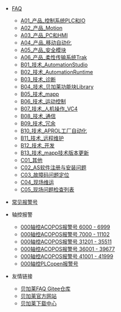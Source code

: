 <!-- _navbar.md -->

* [FAQ](/README.md) 
  * [A01_产品_控制系统PLC和IO](/A01_产品_控制系统PLC和IO/000A01_产品_控制系统PLC和IO.md)
  * [A02_产品_Motion](/A02_产品_Motion/000A02_产品_Motion.md)
  * [A03_产品_PC和HMI](/A03_产品_PC和HMI/000A03_产品_PC和HMI.md)
  * [A04_产品_移动自动化](/A04_产品_移动自动化/000A04_产品_移动自动化.md)
  * [A05_产品_安全模块](/A05_产品_安全模块/000A05_产品_安全模块.md)
  * [A06_产品_柔性传输系统Trak](/A06_产品_柔性传输系统Trak/000A06_产品_柔性传输系统Trak.md)
  * [B01_技术_AutomationStudio](/B01_技术_AutomationStudio/000B01_技术_AutomationStudio.md)
  * [B02_技术_AutomationRuntime](/B02_技术_AutomationRuntime/000B02_技术_AutomationRuntime.md)
  * [B03_技术_诊断](/B03_技术_诊断/000B03_技术_诊断.md)
  * [B04_技术_贝加莱功能块Library](/B04_技术_贝加莱功能库Library/000B04_技术_贝加莱功能块Library.md)
  * [B05_技术_mapp](/B05_技术_mapp/000B05_技术_mapp.md)
  * [B06_技术_运动控制](/B06_技术_运动控制/000B06_技术_运动控制.md)
  * [B07_技术_人机操作_VC4](/B07_技术_人机操作/000B07_技术_人机操作VC4.md)
  * [B08_技术_通信](/B08_技术_通信/000B08_技术_通信.md)
  * [B09_技术_冗余](/B09_技术_冗余/000B09_技术_冗余.md)
  * [B10_技术_APROL工厂自动化](/B10_技术_APROL工厂自动化/000B10_技术_APROL工厂自动化.md)
  * [B11_技术_远程维护](/B11_技术_远程维护/000B11_技术_远程维护.md)
  * [B12_技术_开发](/B12_技术_开发/000B12_技术_开发.md)
  * [B13_技术_mapp技术版本更新](/B13_技术_mapp技术版本更新/000B13_技术_mapp技术版本更新.md)
  * [C01_其他](/C01_其他/000C01_其他.md)
  * [C02_AS软件注册与安装问题](/C02_AS软件注册与安装问题/000C02_AS软件注册与安装问题.md)
  * [C03_故障码问题定位](/C03_故障码问题定位/-000C03_故障码问题定位.md)
  * [C04_现场维运](/C04_现场维运/000C04_现场维运.md)
  * [C05_现场问题检查列表](/C05_现场问题检查列表/000C05_现场问题检查列表.md)
* [常见报警号](/C03_故障码问题定位/-000C03_故障码问题定位.md)
* 轴控报警
    * [000轴控ACOPOS报警号 6000 - 6999](C06_轴控报警代码/000轴控ACOPOS报警号%206000%20-%206999.md)
    * [000轴控ACOPOS报警号 7000 - 11102](/C06_轴控报警代码/000轴控ACOPOS报警号%207000%20-%2011102.md)
    * [000轴控ACOPOS报警号 31201 - 35511](/C06_轴控报警代码/000轴控ACOPOS报警号%2031201%20-%2035511.md)
    * [000轴控ACOPOS报警号 36001 - 39677](/C06_轴控报警代码/000轴控ACOPOS报警号%2036001%20-%2039677.md)
    * [000轴控ACOPOS报警号 41001 - 41999](C06_轴控报警代码/000轴控ACOPOS报警号%2041001%20-%2041999.md)
    * [000轴控PLCopen报警号](/C06_轴控报警代码/000轴控PLCopen报警号.md)


* 友情链接
  * [贝加莱FAQ Gitee仓库](https://gitee.com/yzydeer/BuR-FAQ)
  * [贝加莱官方网站](https://www.br-automation.com/zh/)
  * [贝加莱下载中心](https://brtech.huashengyun.online/)